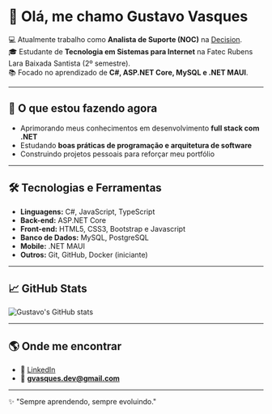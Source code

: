 # 👋 Olá, me chamo Gustavo Vasques

💻 Atualmente trabalho como **Analista de Suporte (NOC)** na [Decision](https://www.decisionbr.com.br/).  
🎓 Estudante de **Tecnologia em Sistemas para Internet** na Fatec Rubens Lara Baixada Santista (2º semestre).  
📚 Focado no aprendizado de **C#, ASP.NET Core, MySQL e .NET MAUI**.  

---

## 🚀 O que estou fazendo agora
- Aprimorando meus conhecimentos em desenvolvimento **full stack com .NET**  
- Estudando **boas práticas de programação e arquitetura de software**  
- Construindo projetos pessoais para reforçar meu portfólio  

---

## 🛠️ Tecnologias e Ferramentas
- **Linguagens:** C#, JavaScript, TypeScript  
- **Back-end:** ASP.NET Core
- **Front-end:** HTML5, CSS3, Bootstrap e Javascript 
- **Banco de Dados:** MySQL, PostgreSQL  
- **Mobile:** .NET MAUI
- **Outros:** Git, GitHub, Docker (iniciante)  

---

## 📈 GitHub Stats
![Gustavo's GitHub stats](https://github-readme-stats.vercel.app/api?username=GustavoVasques&show_icons=true&theme=dracula)

---

## 🌎 Onde me encontrar
- 💼 [LinkedIn](https://www.linkedin.com/in/gustavo-vasques/)  
- 📧 **gvasques.dev@gmail.com**

---
✨ "Sempre aprendendo, sempre evoluindo."
